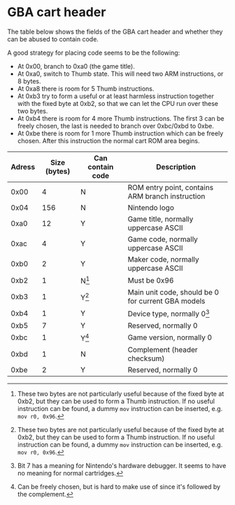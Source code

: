 <!--
SPDX-FileCopyrightText: 2021 Thomas Mathys
SPDX-License-Identifier: MIT
shrinkler-gba: Port of the Shrinkler Amiga executable cruncher for the GBA
-->

# GBA cart header

The table below shows the fields of the GBA cart header and whether they can be abused to contain code.

A good strategy for placing code seems to be the following:

* At 0x00, branch to 0xa0 (the game title).
* At 0xa0, switch to Thumb state. This will need two ARM instructions, or 8 bytes.
* At 0xa8 there is room for 5 Thumb instructions.
* At 0xb3 try to form a useful or at least harmless instruction together with
  the fixed byte at 0xb2, so that we can let the CPU run over these two bytes.
* At 0xb4 there is room for 4 more Thumb instructions. The first 3 can be
  freely chosen, the last is needed to branch over 0xbc/0xbd to 0xbe.
* At 0xbe there is room for 1 more Thumb instruction which can be freely chosen.
  After this instruction the normal cart ROM area begins.

| Adress | Size (bytes) | Can contain code | Description                                        |
|--------|--------------|------------------|----------------------------------------------------|
| 0x00   | 4            | N                | ROM entry point, contains ARM branch instruction   |
| 0x04   | 156          | N                | Nintendo logo                                      |
| 0xa0   | 12           | Y                | Game title, normally uppercase ASCII               |
| 0xac   | 4            | Y                | Game code, normally uppercase ASCII                |
| 0xb0   | 2            | Y                | Maker code, normally uppercase ASCII               |
| 0xb2   | 1            | N[^1]            | Must be 0x96                                       |
| 0xb3   | 1            | Y[^1]            | Main unit code, should be 0 for current GBA models |
| 0xb4   | 1            | Y                | Device type, normally 0[^2]                        |
| 0xb5   | 7            | Y                | Reserved, normally 0                               |
| 0xbc   | 1            | Y[^3]            | Game version, normally 0                           |
| 0xbd   | 1            | N                | Complement (header checksum)                       |
| 0xbe   | 2            | Y                | Reserved, normally 0                               |

[^1]: These two bytes are not particularly useful because of the fixed byte at 0xb2,
      but they can be used to form a Thumb instruction. If no useful instruction can be found,
      a dummy `mov` instruction can be inserted, e.g. `mov r0, 0x96`.
[^2]: Bit 7 has a meaning for Nintendo's hardware debugger.
      It seems to have no meaning for normal cartridges.
[^3]: Can be freely chosen, but is hard to make use of since it's followed by the complement.
